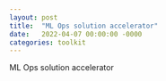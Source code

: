 ```yaml
---
layout: post
title:  "ML Ops solution accelerator"
date:   2022-04-07 00:00:00 -0000
categories: toolkit
---
```


ML Ops solution accelerator

